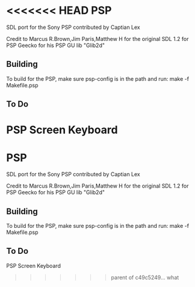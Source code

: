 <<<<<<< HEAD
PSP
======
SDL port for the Sony PSP contributed by 
   Captian Lex 

Credit to
   Marcus R.Brown,Jim Paris,Matthew H for the original SDL 1.2 for PSP
   Geecko for his PSP GU lib "Glib2d"

Building
--------
To build for the PSP, make sure psp-config is in the path and run:
   make -f Makefile.psp



To Do
------
PSP Screen Keyboard
=======
PSP
======
SDL port for the Sony PSP contributed by 
   Captian Lex 

Credit to
   Marcus R.Brown,Jim Paris,Matthew H for the original SDL 1.2 for PSP
   Geecko for his PSP GU lib "Glib2d"

Building
--------
To build for the PSP, make sure psp-config is in the path and run:
   make -f Makefile.psp



To Do
------
PSP Screen Keyboard
>>>>>>> parent of c49c5249... what
